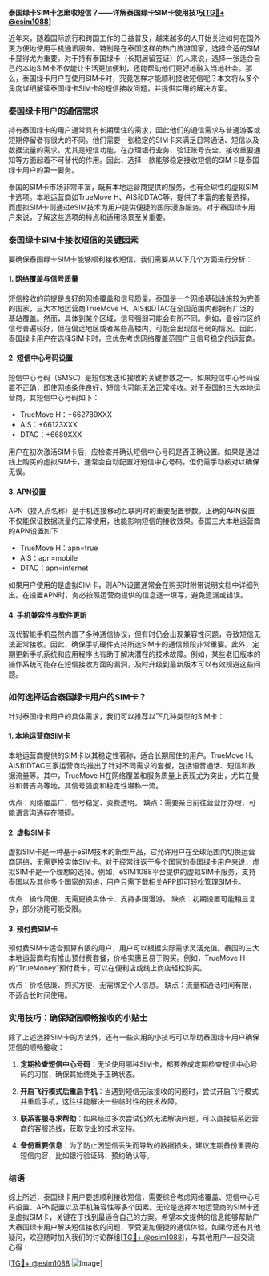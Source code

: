 **泰国绿卡SIM卡怎麽收短信？——详解泰国绿卡SIM卡使用技巧[[TG💪+ @esim1088](https://t.me/s/esim1088)]**

近年来，随着国际旅行和跨国工作的日益普及，越来越多的人开始关注如何在国外更方便地使用手机通讯服务。特别是在泰国这样的热门旅游国家，选择合适的SIM卡显得尤为重要。对于持有泰国绿卡（长期居留签证）的人来说，选择一张适合自己的本地SIM卡不仅能让生活更加便利，还能帮助他们更好地融入当地社会。那么，泰国绿卡用户在使用SIM卡时，究竟怎样才能顺利接收短信呢？本文将从多个角度详细解读泰国绿卡SIM卡的短信接收问题，并提供实用的解决方案。

### 泰国绿卡用户的通信需求

持有泰国绿卡的用户通常具有长期居住的需求，因此他们的通信需求与普通游客或短期停留者有很大的不同。他们需要一张稳定的SIM卡来满足日常通话、短信以及数据流量的需求。尤其是短信功能，在办理银行业务、验证账号安全、接收重要通知等方面起着不可替代的作用。因此，选择一款能够稳定接收短信的SIM卡是泰国绿卡用户的第一要务。

泰国的SIM卡市场非常丰富，既有本地运营商提供的服务，也有全球性的虚拟SIM卡选项。本地运营商如TrueMove H、AIS和DTAC等，提供了丰富的套餐选择，而虚拟SIM卡则通过eSIM技术为用户提供便捷的国际漫游服务。对于泰国绿卡用户来说，了解这些选项的特点和适用场景至关重要。

### 泰国绿卡SIM卡接收短信的关键因素

要确保泰国绿卡SIM卡能够顺利接收短信，我们需要从以下几个方面进行分析：

#### 1. **网络覆盖与信号质量**
短信接收的前提是良好的网络覆盖和信号质量。泰国是一个网络基础设施较为完善的国家，三大本地运营商TrueMove H、AIS和DTAC在全国范围内都拥有广泛的基站覆盖。然而，具体到某个区域，信号强弱可能会有所不同。例如，曼谷市区的信号普遍较好，但在偏远地区或者某些高楼内，可能会出现信号弱的情况。因此，泰国绿卡用户在选择SIM卡时，应优先考虑网络覆盖范围广且信号稳定的运营商。

#### 2. **短信中心号码设置**
短信中心号码（SMSC）是短信发送和接收的关键参数之一。如果短信中心号码设置不正确，即使网络条件良好，短信也可能无法正常接收。对于泰国的三大本地运营商，其短信中心号码如下：
- TrueMove H：+662789XXX
- AIS：+66123XXX
- DTAC：+6689XXX

用户在初次激活SIM卡后，应检查并确认短信中心号码是否正确设置。如果是通过线上购买的虚拟SIM卡，通常会自动配置好短信中心号码，但仍需手动核对以确保无误。

#### 3. **APN设置**
APN（接入点名称）是手机连接移动互联网时的重要配置参数。正确的APN设置不仅能保证数据流量的正常使用，也能影响短信的接收效果。泰国三大本地运营商的APN设置如下：
- TrueMove H：apn=true
- AIS：apn=mobile
- DTAC：apn=internet

如果用户使用的是虚拟SIM卡，则APN设置通常会在购买时附带说明文档中详细列出。在设置APN时，务必按照运营商提供的信息逐一填写，避免遗漏或错误。

#### 4. **手机兼容性与软件更新**
现代智能手机虽然内置了多种通信协议，但有时仍会出现兼容性问题，导致短信无法正常接收。因此，确保手机硬件支持所选SIM卡的通信频段非常重要。此外，定期更新手机系统和应用程序也有助于解决潜在的技术故障。例如，某些老旧版本的操作系统可能存在短信接收方面的漏洞，及时升级到最新版本可以有效规避这些问题。

### 如何选择适合泰国绿卡用户的SIM卡？

针对泰国绿卡用户的具体需求，我们可以推荐以下几种类型的SIM卡：

#### 1. **本地运营商SIM卡**
本地运营商提供的SIM卡以其稳定性著称，适合长期居住的用户。TrueMove H、AIS和DTAC三家运营商均推出了针对不同需求的套餐，包括语音通话、短信和数据流量等。其中，TrueMove H在网络覆盖和服务质量上表现尤为突出，尤其在曼谷和普吉岛等地，其信号强度和稳定性堪称一流。

优点：网络覆盖广、信号稳定、资费透明。
缺点：需要亲自前往营业厅办理，可能语言沟通存在障碍。

#### 2. **虚拟SIM卡**
虚拟SIM卡是一种基于eSIM技术的新型产品，它允许用户在全球范围内切换运营商网络，无需更换实体SIM卡。对于经常往返于多个国家的泰国绿卡用户来说，虚拟SIM卡是一个理想的选择。例如，eSIM1088平台提供的虚拟SIM卡服务，支持泰国以及其他多个国家的网络，用户只需下载相关APP即可轻松管理SIM卡。

优点：操作简便、无需更换实体卡、支持多国漫游。
缺点：初期设置可能稍显复杂，部分功能可能受限。

#### 3. **预付费SIM卡**
预付费SIM卡适合预算有限的用户，用户可以根据实际需求灵活充值。泰国的三大本地运营商均有推出预付费套餐，价格实惠且易于购买。例如，TrueMove H的“TrueMoney”预付费卡，可以在便利店或线上商店轻松购买。

优点：价格低廉、购买方便、无需绑定个人信息。
缺点：流量和通话时间有限，不适合长时间使用。

### 实用技巧：确保短信顺畅接收的小贴士

除了上述选择SIM卡的方法外，还有一些实用的小技巧可以帮助泰国绿卡用户确保短信的顺畅接收：

1. **定期检查短信中心号码**：无论使用哪种SIM卡，都要养成定期检查短信中心号码的习惯，确保其始终处于正确状态。
   
2. **开启飞行模式后重启手机**：当遇到短信无法接收的问题时，尝试开启飞行模式并重启手机，这往往能解决一些临时性的技术故障。

3. **联系客服寻求帮助**：如果经过多次尝试仍然无法解决问题，可以直接联系运营商的客服热线，获取专业的技术支持。

4. **备份重要信息**：为了防止因短信丢失而导致的数据损失，建议定期备份重要的短信内容，比如银行验证码、预约确认等。

### 结语

综上所述，泰国绿卡用户要想顺利接收短信，需要综合考虑网络覆盖、短信中心号码设置、APN配置以及手机兼容性等多个因素。无论是选择本地运营商的SIM卡还是虚拟SIM卡，关键在于找到最适合自己的方案。希望本文提供的信息能够帮助广大泰国绿卡用户解决短信接收的问题，享受更加便捷的通信体验。如果你还有其他疑问，欢迎随时加入我们的讨论群组[[TG💪+ @esim1088](https://t.me/s/esim1088)]，与其他用户一起交流心得！

[[TG💪+ @esim1088](https://t.me/s/esim1088) ![Image](https://i.postimg.cc/4NQfJmqS/Snipaste-2025-05-13-00-14-12.png)]